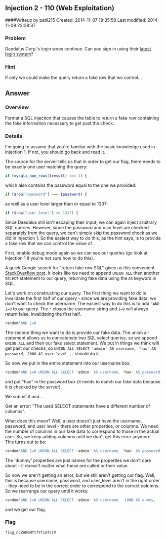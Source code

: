 ## Injection 2 - 110 (Web Exploitation)
####Writeup by patil215
Created: 2014-11-07 19:35:58
Last modified: 2014-11-09 22:28:37

### Problem

Daedalus Corp.'s login woes continue. Can you sign in using their [latest login system](http://web2014.picoctf.com/injection2/)?

### Hint

If only we could make the query return a fake row that we control...

## Answer

### Overview

Format a SQL injection that causes the table to return a fake row containing the fake information necessary to get past the check.

### Details

I'm going to assume that you're familiar with the basic knowledge used in Injection 1. If not, you should go back and read it.

The source for the server tells us that in order to get our flag, there needs to be exactly one user matching the query:

```php
if (mysqli_num_rows($result) === 1) {
```

which also contains the password equal to the one we provided:

```php
if ($row["password"] === $password) {
```

as well as a user level larger than or equal to 1337:

```php
if ($row["user_level"] >= 1337) {
```

Since Daedalus still isn't escaping their input, we can again inject arbitrary SQL queries. However, since the password and user level are checked separately from the query, we can't simply skip the password check as we did in Injection 1. So the easiest way to do this, as the hint says, is to provide a fake row that we can control the value of.

First, enable debug mode again so we can see our queries (go look at Injection 1 if you're not sure how to do this).

A quick Google search for "return fake row SQL" gives us this convenient [StackOverflow post](http://stackoverflow.com/questions/15025169/adding-fake-rows-on-a-result-of-a-query). It looks like we need to append ```UNION ALL``` then another ```SELECT``` statement to our query, returning fake data using the ```AS``` keyword in SQL.

Let's work on constructing our query. The first thing we want to do is invalidate the first half of our query - since we are providing fake data, we don't want to check the username. The easiest way to do this is to add ```'AND 1=0``` to our query. The ```'``` closes the username string and ```1=0``` will always return false, invalidating the first half.

```sql
random'AND 1=0
```

The second thing we want to do is provide our fake data. The union all statement allows us to concatenate two SQL select queries, so we append ```UNION ALL``` and then our fake select statement. We put in things we think will get past our checks, so ``` UNION ALL SELECT 'admin' AS username, 'hax' AS password, 2000 AS user_level -- ``` should do it.

So now we put in the entire statement into our username box:

```sql
random'AND 1=0 UNION ALL SELECT 'admin' AS username, 'hax' AS password, 2000 AS user_level --
```

and put "hax" in the password box (it needs to match our fake data because it is checked by the server).

We submit it and...

Get an error: "The used SELECT statements have a different number of columns".

What does this mean? Well, a user doesn't just have the username, password, and user level - there are other properties, or columns. We need the number of columns in our fake data to correspond to those in the actual user. So, we keep adding columns until we don't get this error anymore. This turns out to be:

```sql
random'AND 1=0 UNION ALL SELECT 'admin' AS username, 'hax' AS password, 2000 AS user_level, 10 AS dummy, 10 AS dummy2 --
```

The 'dummy' properties are just names for the properties we don't care about - it doesn't matter what these are called or their value.

So now we aren't getting an error, but we still aren't getting our flag. Well, this is because username, password, and user_level aren't in the right order - they need to be in the correct order to correspond to the correct columns. So we rearrange our query until it works:

```sql
random'AND 1=0 UNION ALL SELECT 'admin' AS username,  1000 AS dummy,  'hax' AS password, 10 AS dummy2, 2000 AS user_level -- x
```

and we get our flag.

### Flag
    flag_nJZAKGWYt7YfzmTsCV


